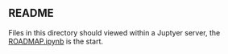 ## README

Files in this directory should viewed within a Juptyer server, the [ROADMAP.ipynb](ROADMAP.ipynb) is the start. 

